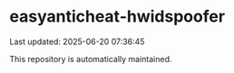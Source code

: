 # easyanticheat-hwidspoofer

Last updated: 2025-06-20 07:36:45

This repository is automatically maintained.
